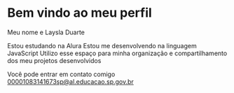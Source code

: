 # Bem vindo ao meu perfil

Meu nome e Laysla Duarte

Estou estudando na Alura
Estou me desenvolvendo na linguagem JavaScript
Utilizo esse espaço para minha organização e compartilhamento dos meu projetos desenvolvidos

Você pode entrar em contato comigo
00001083141673sp@al.educacao.sp.gov.br
